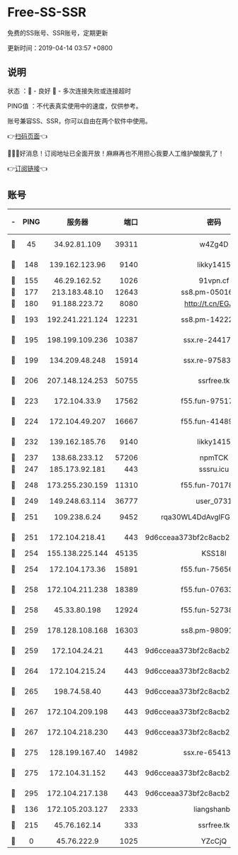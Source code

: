 # Free-SS-SSR

免费的SS账号、SSR账号，定期更新

更新时间：2019-04-14 03:57 +0800

## 说明

状态     ：🙂 - 良好 🙁 - 多次连接失败或连接超时

PING值   ：不代表真实使用中的速度，仅供参考。

账号兼容SS、SSR，你可以自由在两个软件中使用。

👉[扫码页面](https://liesauer.github.io/Free-SS-SSR/)👈

🎉🎉🎉好消息！订阅地址已全面开放！麻麻再也不用担心我要人工维护酸酸乳了！

👉[订阅链接](https://www.liesauer.net/yogurt/subscribe?ACCESS_TOKEN=DAYxR3mMaZAsaqUb)👈

## 账号

|-|PING|服务器|端口|密码|加密方式|区域|
|:----:|:----:|:-----:|-----:|:----:|:----:|:----:|
|🙂|45|34.92.81.109|39311|w4Zg4D|chacha20-ietf|US|
|🙂|148|139.162.123.96|9140|likky1415|aes-256-cfb|JP|
|🙂|155|46.29.162.52|1026|91vpn.cf|rc4-md5|RU|
|🙂|177|213.183.48.10|12643|ss8.pm-05016472|rc4-md5|RU|
|🙂|180|91.188.223.72|8080|http://t.cn/EGJIyrl|rc4-md5|RU|
|🙂|193|192.241.221.124|12231|ss8.pm-14222787|aes-256-cfb|US|
|🙂|195|198.199.109.236|10387|ssx.re-24417709|aes-256-cfb|US|
|🙂|199|134.209.48.248|15914|ssx.re-97583974|aes-256-cfb|US|
|🙂|206|207.148.124.253|50755|ssrfree.tk|aes-256-cfb|SG|
|🙂|223|172.104.33.9|17562|f55.fun-97517763|aes-256-cfb|SG|
|🙂|224|172.104.49.207|16667|f55.fun-41489806|aes-256-cfb|SG|
|🙂|232|139.162.185.76|9140|likky1415|aes-256-cfb|DE|
|🙂|237|138.68.233.12|57206|npmTCK|rc4-md5|US|
|🙂|247|185.173.92.181|443|sssru.icu|rc4-md5|RU|
|🙂|248|173.255.230.159|11310|f55.fun-70178844|aes-256-cfb|US|
|🙂|249|149.248.63.114|36777|user_0731|chacha20|CA|
|🙂|251|109.238.6.24|9452|rqa30WL4DdAvgIFG6Fs3znzTa|aes-256-cfb|FR|
|🙂|251|172.104.218.41|443|9d6cceaa373bf2c8acb22e60b6a58be6|aes-256-cfb|US|
|🙂|254|155.138.225.144|45135|KSS18l|rc4-md5|US|
|🙂|254|172.104.173.36|15891|f55.fun-75656736|aes-256-cfb|SG|
|🙂|258|172.104.211.238|18389|f55.fun-07633664|aes-256-cfb|US|
|🙂|258|45.33.80.198|12924|f55.fun-52738007|aes-256-cfb|US|
|🙂|259|178.128.108.168|16303|ss8.pm-98091873|aes-256-cfb|SG|
|🙂|259|172.104.24.21|443|9d6cceaa373bf2c8acb22e60b6a58be6|aes-256-cfb|US|
|🙂|264|172.104.215.24|443|9d6cceaa373bf2c8acb22e60b6a58be6|aes-256-cfb|US|
|🙂|265|198.74.58.40|443|9d6cceaa373bf2c8acb22e60b6a58be6|aes-256-cfb|US|
|🙂|267|172.104.209.198|443|9d6cceaa373bf2c8acb22e60b6a58be6|aes-256-cfb|US|
|🙂|267|172.104.218.230|443|9d6cceaa373bf2c8acb22e60b6a58be6|aes-256-cfb|US|
|🙂|275|128.199.167.40|14982|ssx.re-65413948|aes-256-cfb|SG|
|🙂|275|172.104.31.152|443|9d6cceaa373bf2c8acb22e60b6a58be6|aes-256-cfb|US|
|🙂|295|172.104.217.138|443|9d6cceaa373bf2c8acb22e60b6a58be6|aes-256-cfb|US|
|🙂|136|172.105.203.127|2333|liangshanbo|chacha20|JP|
|🙂|215|45.76.162.14|333|ssrfree.tk|aes-256-cfb|SG|
|🙁|0|45.76.222.9|1025|YZcCjQ|rc4-md5|JP|
